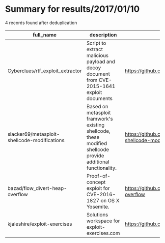 
# Summary for results/2017/01/10
    
4 records found after deduplication

| full_name | description | html_url | matched_list | matched_count | pushed_at | size | stargazers_count | language | forks_count |
|----------------------------------------------|---------------------------------------------------------------------------------------------------------------|-----------------------------------------------------------------|------------------------------|-----------------|---------------------------|--------|--------------------|------------|---------------|
| Cyberclues/rtf_exploit_extractor | Script to extract malicious payload and decoy document from CVE-2015-1641 exploit documents | https://github.com/Cyberclues/rtf_exploit_extractor | ['exploit'] | 1 | 2017-01-10 02:25:55+00:00 | 5 | 22 | Python | 11 |
| slacker69/metasploit-shellcode-modifications | Based on metasploit framwork's existing shellcode, these modified shellcode provide additional functionality. | https://github.com/slacker69/metasploit-shellcode-modifications | ['shellcode'] | 1 | 2017-01-10 21:24:27+00:00 | 7 | 0 | Assembly | 0 |
| bazad/flow_divert-heap-overflow | Proof-of-concept exploit for CVE-2016-1827 on OS X Yosemite. | https://github.com/bazad/flow_divert-heap-overflow | ['exploit', 'heap overflow'] | 2 | 2017-01-10 03:52:38+00:00 | 1 | 2 | C | 0 |
| kjaleshire/exploit-exercises | Solutions workspace for exploit-exercises.com | https://github.com/kjaleshire/exploit-exercises | ['exploit'] | 1 | 2017-01-10 17:23:40+00:00 | 2 | 0 | C | 0 |
